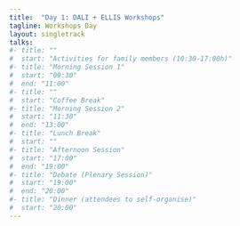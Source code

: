 ```yaml
---
title:  "Day 1: DALI + ELLIS Workshops"
tagline: Workshops Day
layout: singletrack
talks:
#- title: ""
#  start: "Activities for family members (10:30-17:00h)"
#- title: "Morning Session 1"
#  start: "09:30"
#  end: "11:00"
#- title: ""
#  start: "Coffee Break"
#- title: "Morning Session 2"
#  start: "11:30"
#  end: "13:00"
#- title: "Lunch Break"
#  start: ""
#- title: "Afternoon Session"
#  start: "17:00"
#  end: "19:00"
#- title: "Debate (Plenary Session)"
#  start: "19:00"
#  end: "20:00"
#- title: "Dinner (attendees to self-organise)"
#  start: "20:00"
---
```

